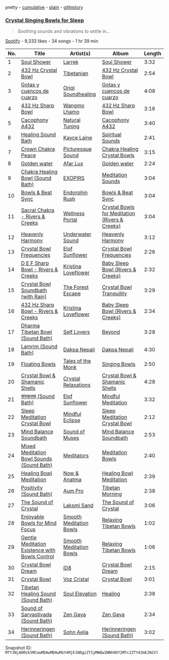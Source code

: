 pretty - [cumulative](/playlists/cumulative/37i9dQZF1DX8DvHz72854o.md) - [plain](/playlists/plain/37i9dQZF1DX8DvHz72854o) - [githistory](https://github.githistory.xyz/mackorone/spotify-playlist-archive/blob/main/playlists/plain/37i9dQZF1DX8DvHz72854o)

### [Crystal Singing Bowls for Sleep](https://open.spotify.com/playlist/37i9dQZF1DX8DvHz72854o)

> Soothing sounds and vibrations to settle in...

[Spotify](https://open.spotify.com/user/spotify) - 9,333 likes - 34 songs - 1 hr 39 min

| No. | Title | Artist(s) | Album | Length |
|---|---|---|---|---|
| 1 | [Soul Shower](https://open.spotify.com/track/3RCLYLBaVc2vSjSof1phdk) | [Larrek](https://open.spotify.com/artist/6VFekblOut967g4jD8w46E) | [Soul Shower](https://open.spotify.com/album/7c7bUDAMlzqPhgtyr6FL0V) | 3:32 |
| 2 | [432 Hz Crystal Bowl](https://open.spotify.com/track/77E3mdW9Yyw2SoSxod4UgG) | [Tibetanian](https://open.spotify.com/artist/2w4slIer7XY7fDEehJLONJ) | [432 Hz Crystal Bowl](https://open.spotify.com/album/4swun98t4e747mTtz4qkxg) | 2:54 |
| 3 | [Gotas y cuencos de cuarzo](https://open.spotify.com/track/7vIOggIr837ocFBosnqJtY) | [Oriqi Soundhealing](https://open.spotify.com/artist/04CPMYxePrUcNhtu2kX91q) | [Gotas y cuencos de cuarzo](https://open.spotify.com/album/6JvcnqO2qRFsIl8g8JpvPz) | 4:08 |
| 4 | [432 Hz Sharp Bowl](https://open.spotify.com/track/4yZvt2kZM3WLs5NrR5fwP2) | [Wangmo Lhamo](https://open.spotify.com/artist/3dodLXsbBGHho6yKUubQBp) | [432 Hz Sharp Bowl](https://open.spotify.com/album/2JrmG6JapDVknabbzFtPCG) | 3:16 |
| 5 | [Cacophony A432](https://open.spotify.com/track/4UUY9ZUYBzZiFsYbfxXeki) | [Natural Tuning](https://open.spotify.com/artist/0db3whzEc8o8hAIp7Q9wp5) | [Cacophony A432](https://open.spotify.com/album/2sict1ksexBHINmD0zIL5T) | 3:40 |
| 6 | [Healing Sound Bath](https://open.spotify.com/track/5hrfFPvIzsRiY6Hg2T9ZeY) | [Kayce Laine](https://open.spotify.com/artist/7cFbIyFpJivCMZjpiy3yBb) | [Spiritual Sounds](https://open.spotify.com/album/7v9NZZBD7LTDNygTnTIgkT) | 2:41 |
| 7 | [Crown Chakra Peace](https://open.spotify.com/track/3S5MSpRE7d1Q0QniLAvACO) | [Picturesque Sound](https://open.spotify.com/artist/4kmwcaEZw9Xs2GMUGKaR3D) | [Chakra Healing Crystal Bowls](https://open.spotify.com/album/05JU1kP1IlHuw8EDtzNzb5) | 3:15 |
| 8 | [Golden water](https://open.spotify.com/track/31xrniztiGG2ogmYNSlAzH) | [Afar Lux](https://open.spotify.com/artist/0WT73qyUspmqMJMjtIAjjG) | [Golden water](https://open.spotify.com/album/6HPawn1FQT3f9mfIQVgpdn) | 2:24 |
| 9 | [Chakra Healing Bowl \(Sound Bath\)](https://open.spotify.com/track/0xbn3eRyGE0CWzYgl2kNOG) | [EXOPIRS](https://open.spotify.com/artist/2Q0Qqbi8FdkM0oBsOQaqyE) | [Meditation Sounds](https://open.spotify.com/album/3oMUxmMSX0gza3sPwhsU20) | 3:04 |
| 10 | [Bowls & Beat Sync](https://open.spotify.com/track/0d3eeQXiOyh1tDYsFkREyB) | [Endorphin Rush](https://open.spotify.com/artist/0FLOOV2AD3QNUt2nLsU6pR) | [Bowls & Beat Sync](https://open.spotify.com/album/4oERJRSmD1YuIAg3NfSrVE) | 3:04 |
| 11 | [Sacral Chakra \- Rivers & Creeks](https://open.spotify.com/track/5eFmrcIIFUPJoXVN5SXjHl) | [Wellness Portal](https://open.spotify.com/artist/6t5G5UjoSmisKCSYhdI0gs) | [Crystal Bowls for Meditation \(Rivers & Creeks\)](https://open.spotify.com/album/13uzcrAviSel5HR9vCRKiP) | 3:04 |
| 12 | [Heavenly Harmony](https://open.spotify.com/track/51HmqenuPlvudo20PcSxqB) | [Underwater Sound](https://open.spotify.com/artist/2KJNQj4A21Hd22sjTEpTiq) | [Heavenly Harmony](https://open.spotify.com/album/0UNyqJLmNwlDwb5IxXaGeo) | 3:12 |
| 13 | [Crystal Bowl Frequencies](https://open.spotify.com/track/6d9J5KjEOV5yYkcZWBssnv) | [Elof Sunflower](https://open.spotify.com/artist/6BncFvDvMh4Z9JZ04ujVpa) | [Crystal Bowl Frequencies](https://open.spotify.com/album/1003TZvmVPWaDjSjY7NCdM) | 2:26 |
| 14 | [D E F Sharp Bowl \- Rivers & Creeks](https://open.spotify.com/track/4m77sJnHAWNNs4Ed1iUBQC) | [Kristina Loveflower](https://open.spotify.com/artist/0DksfCfY3vEEIgwBRlmNkp) | [Baby Sleep Bowl \(Rivers & Creeks\)](https://open.spotify.com/album/2nt9ATyTtEKCymqnkbdKoD) | 2:32 |
| 15 | [Crystal Bowl Soundbath \(with Rain\)](https://open.spotify.com/track/6N5SUIWEXiyBTE4WEDZ8AG) | [The Forest Escape](https://open.spotify.com/artist/63nWC8U7RxoOnCLl3b6AK4) | [Crystal Bowl Tranquility](https://open.spotify.com/album/2eOJnGIAQA6NkUUDdE4NWQ) | 3:29 |
| 16 | [432 Hz Sharp Bowl \- Rivers & Creeks](https://open.spotify.com/track/46t2E9jYF9cGwo07HTxXOk) | [Kristina Loveflower](https://open.spotify.com/artist/0DksfCfY3vEEIgwBRlmNkp) | [Baby Sleep Bowl \(Rivers & Creeks\)](https://open.spotify.com/album/2nt9ATyTtEKCymqnkbdKoD) | 2:34 |
| 17 | [Dharma Tibetan Bowl \(Sound Bath\)](https://open.spotify.com/track/2KlUpKBLSijKL3ZCHwWtCB) | [Self Lovers](https://open.spotify.com/artist/0xSZkXuemR32ESBfNTw5CC) | [Beyond](https://open.spotify.com/album/3UG51jaBaJ1ylORsICu3eg) | 3:28 |
| 18 | [Lamrim \(Sound Bath\)](https://open.spotify.com/track/4SntEk9w1JNvIgiAShAKc0) | [Dakpa Nepali](https://open.spotify.com/artist/6ehZfyyber5F5KyAUtlYob) | [Dakpa Nepali](https://open.spotify.com/album/1ebhcZPcYlwJ7uQhIn3YvT) | 4:30 |
| 19 | [Floating Bowls](https://open.spotify.com/track/2TCsXa4vNwuk1qClUmn5nY) | [Tales of the Monk](https://open.spotify.com/artist/0Re4A8cte2gZ2fDKTdxD03) | [Singing Bowls](https://open.spotify.com/album/6fsshu03QNMFvD5UUbD123) | 2:50 |
| 20 | [Crystal Bowl & Shamanic Shells](https://open.spotify.com/track/3htZk2uZHjlkRhlaqaM3d8) | [Crystal Relaxations](https://open.spotify.com/artist/2fOp9yWKqkoEaLevqSKkHi) | [Crystal Bowl & Shamanic Shells](https://open.spotify.com/album/448uGKK2wcs9EXl8NX8KMO) | 4:28 |
| 21 | [संस्कृतम् \(Sound Bath\)](https://open.spotify.com/track/36yfMAlr2nCwrQnFhWkFTx) | [Elof Sunflower](https://open.spotify.com/artist/6BncFvDvMh4Z9JZ04ujVpa) | [Mindful Meditation](https://open.spotify.com/album/1RkIzOVRLMe6VJezRD32c6) | 3:32 |
| 22 | [Sleep Meditation Crystal Bowl](https://open.spotify.com/track/1SB2AzT7daTdCKFlWxNxyM) | [Mindful Eclipse](https://open.spotify.com/artist/7AqjdmOiPPFzX6oy0Mfo1j) | [Sleep Meditation Crystal Bowl](https://open.spotify.com/album/2hMhXbAN4ePJyWEK8O8yDB) | 2:12 |
| 23 | [Mind Balance Soundbath](https://open.spotify.com/track/2heKEPVkDUFTE8GSCyY3v4) | [Sound of Muses](https://open.spotify.com/artist/5l9VrNt92FCVro9qeWKBwi) | [Mind Balance Soundbath](https://open.spotify.com/album/4g32jjcR70RDKYwCr2skD1) | 2:53 |
| 24 | [Mixed Meditation Bowl Sounds \(Sound Bath\)](https://open.spotify.com/track/7kzsjfIiCZLTxKlOwmUpZU) | [Meditators](https://open.spotify.com/artist/35qLVQ5G13Moug3HQcf90C) | [Meditation Bowls](https://open.spotify.com/album/6Jxjl9oi2NcmWSYnr0BmQl) | 2:40 |
| 25 | [Healing Bowl Meditation](https://open.spotify.com/track/57V9F3ty7ps7Gh7m76BEie) | [Now & Anatma](https://open.spotify.com/artist/6RJUE6sgw2xb5nVYXhKxE9) | [Healing Bowl Meditation](https://open.spotify.com/album/0TWoAqIzn8AzbewrNelTIW) | 2:39 |
| 26 | [Positivity \(Sound Bath\)](https://open.spotify.com/track/6rNNLUeCMGpAbMqlZBKXpK) | [Aum Pro](https://open.spotify.com/artist/6sxGvi2ZDbc3zzQGr0u3Bu) | [Tibetan Morning](https://open.spotify.com/album/7KRfVQzaJDGKXHvPLCQfDI) | 2:38 |
| 27 | [The Sound of Crystal](https://open.spotify.com/track/2C0YVGbIt2YyoRaugjHEpV) | [Laksmi Sand](https://open.spotify.com/artist/7H5gwCLGNCQ8guLmXFdoJy) | [The Sound of Crystal](https://open.spotify.com/album/0znq1XYIBUMz4vcle9glWP) | 3:06 |
| 28 | [Enjoyable Bowls for Mind Focus](https://open.spotify.com/track/03YPsqCbuP65rHYHFYoWNh) | [Smooth Meditation Bowls](https://open.spotify.com/artist/14mVKwmaklKARGbeuuudC7) | [Relaxing Tibetan Bowls](https://open.spotify.com/album/0YxSxTbuVd8T3NFa4kotBZ) | 1:02 |
| 29 | [Gentle Meditation Existence with Bowls Control](https://open.spotify.com/track/4ECIEYblbD8sLFnC1BgHV4) | [Smooth Meditation Bowls](https://open.spotify.com/artist/14mVKwmaklKARGbeuuudC7) | [Relaxing Tibetan Bowls](https://open.spotify.com/album/0YxSxTbuVd8T3NFa4kotBZ) | 1:06 |
| 30 | [Crystal Bowl Dream](https://open.spotify.com/track/0f8DS6g7JIPQMzaONezO4g) | [iD8](https://open.spotify.com/artist/3DjpvRyhGuXg5ICJqwng4z) | [Crystal Bowl Dream](https://open.spotify.com/album/6Bo4QllINweqhoOyn90NtA) | 2:15 |
| 31 | [Crystal Bowl](https://open.spotify.com/track/1MDmrmYQFYLMaxan60iMmL) | [Voz Cristal](https://open.spotify.com/artist/0hhAuaCqqItxB9wzqDeWhw) | [Crystal Bowl](https://open.spotify.com/album/396hWZSFCkjPOr93k4aatg) | 3:01 |
| 32 | [Tibetan Healing Sound \(Sound Bath\)](https://open.spotify.com/track/5K8lW44qS3mAmXPUBjlE1N) | [Soul Elevation](https://open.spotify.com/artist/33uRqE15Wfnc0rnvEkhTKw) | [Healing](https://open.spotify.com/album/74OsPzLQSWP6P30HDjrHcM) | 2:38 |
| 33 | [Sound of Sarvastivada \(Sound Bath\)](https://open.spotify.com/track/5WnYwONaiD9U262drLfcLv) | [Zen Gaya](https://open.spotify.com/artist/5zC4k86g6y3NsIvUwFVX1G) | [Zen Gaya](https://open.spotify.com/album/2jGEItbwzeGSiVvU9lfKnf) | 2:34 |
| 34 | [Herinneringen \(Sound Bath\)](https://open.spotify.com/track/3S2TvczOa5YQQPqkn7Khtp) | [Sohn Aelia](https://open.spotify.com/artist/58PoZ2UB30eX8jppZ6B87i) | [Herinneringen \(Sound Bath\)](https://open.spotify.com/album/4HpA9tcvVWoQdjgLsp88Ru) | 3:02 |

Snapshot ID: `MTY3NjA0Mzk5MCwwMDAwMDAwMGY4MjE1NDgzZTIyMWQwZWNhODY2MTc2ZTY4ZmE2N2Vl`
